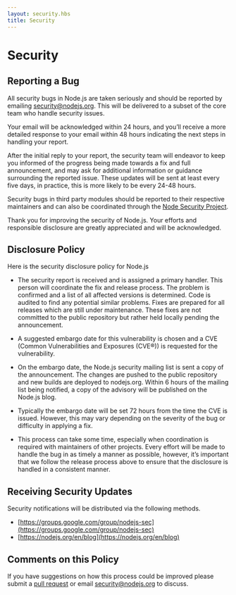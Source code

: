 ```yaml
---
layout: security.hbs
title: Security
---
```

# Security

## Reporting a Bug

All security bugs in Node.js are taken seriously and should be reported by emailing [security@nodejs.org](mailto:security@nodejs.org).
This will be delivered to a subset of the core team who handle security issues.

Your email will be acknowledged within 24 hours, and you’ll receive a more detailed response to your email within 48
hours indicating the next steps in handling your report.

After the initial reply to your report, the security team will endeavor to keep you informed of the progress being made
towards a fix and full announcement, and may ask for additional information or guidance surrounding the reported issue.
These updates will be sent at least every five days, in practice, this is more likely to be every 24-48 hours.

Security bugs in third party modules should be reported to their respective maintainers and can also be coordinated
through the [Node Security Project](https://nodesecurity.io).

Thank you for improving the security of Node.js. Your efforts and responsible disclosure are greatly appreciated and
will be acknowledged.


## Disclosure Policy

Here is the security disclosure policy for Node.js

- The security report is received and is assigned a primary handler. This person will coordinate the fix and release
process. The problem is confirmed and a list of all affected versions is determined. Code is audited to find any
potential similar problems. Fixes are prepared for all releases which are still under maintenance. These fixes are not
committed to the public repository but rather held locally pending the announcement.

- A suggested embargo date for this vulnerability is chosen and a CVE (Common Vulnerabilities and  Exposures (CVE®))
is requested for the vulnerability.

- On the embargo date, the Node.js security mailing list is sent a copy of the announcement. The changes are pushed to
the public repository and new builds are deployed to nodejs.org. Within 6 hours of the mailing list being notified, a
copy of the advisory will be published on the Node.js blog.

- Typically the embargo date will be set 72 hours from the time the CVE is issued. However, this may vary depending on
the severity of the bug or difficulty in applying a fix.

- This process can take some time, especially when coordination is required with maintainers of other projects. Every
effort will be made to handle the bug in as timely a manner as possible, however, it’s important that we follow the
release process above to ensure that the disclosure is handled in a consistent manner.


## Receiving Security Updates

Security notifications will be distributed via the following methods.

- [https://groups.google.com/group/nodejs-sec](https://groups.google.com/group/nodejs-sec)
- [https://nodejs.org/en/blog](https://nodejs.org/en/blog)


## Comments on this Policy

If you have suggestions on how this process could be improved please submit a [pull request](https://github.com/nodejs/nodejs.org)
or email [security@nodejs.org](mailto:security@nodejs.org) to discuss.
